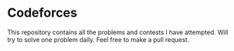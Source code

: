 # Codeforces
This repository contains all the problems and contests I have attempted. Will try to solve one problem daily. Feel free to make a pull request. 
